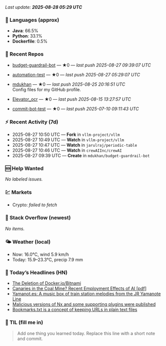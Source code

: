 

<!-- DAILY-SECTION:START -->
_Last update: **2025-08-28 05:29 UTC**_


### 🧪 Languages (approx)
- **Java**: 66.5%
- **Python**: 33.1%
- **Dockerfile**: 0.5%

### 🔧 Recent Repos
- [budget-guardrail-bot](https://github.com/mdukhan/budget-guardrail-bot) — ★0 — _last push 2025-08-27 09:39:07 UTC_  
  
- [automation-test](https://github.com/mdukhan/automation-test) — ★0 — _last push 2025-08-27 05:29:07 UTC_  
  
- [mdukhan](https://github.com/mdukhan/mdukhan) — ★0 — _last push 2025-08-25 20:16:51 UTC_  
  Config files for my GitHub profile.
- [Elevator_ocr](https://github.com/mdukhan/Elevator_ocr) — ★0 — _last push 2025-08-15 13:27:57 UTC_  
  
- [commit-bot-test](https://github.com/mdukhan/commit-bot-test) — ★0 — _last push 2025-07-10 09:11:43 UTC_  
  

### ⚡ Recent Activity (7d)
- 2025-08-27 10:50 UTC — **Fork** in `vllm-project/vllm`
- 2025-08-27 10:49 UTC — **Watch** in `vllm-project/vllm`
- 2025-08-27 10:47 UTC — **Watch** in `jarulraj/periodic-table`
- 2025-08-27 10:46 UTC — **Watch** in `crewAIInc/crewAI`
- 2025-08-27 09:39 UTC — **Create** in `mdukhan/budget-guardrail-bot`

### 🆘 Help Wanted
_No labeled issues._

### 💹 Markets
- Crypto: _failed to fetch_

### 🧩 Stack Overflow (newest)
_No items._

### 🌤️ Weather (local)
- Now: 16.0°C, wind 5.9 km/h
- Today: 15.9–23.3°C, precip 7.9 mm

### 📰 Today’s Headlines (HN)
- [The Deletion of Docker.io&#x2F;Bitnami](https://journals.plos.org/plosone/article?id=10.1371/journal.pone.0329411)
- [Canaries in the Coal Mine? Recent Employment Effects of AI [pdf]](https://community.broadcom.com/tanzu/blogs/beltran-rueda-borrego/2025/08/18/how-to-prepare-for-the-bitnami-changes-coming-soon)
- [Yamanot.es: A music box of train station melodies from the JR Yamanote Line](https://digitaleconomy.stanford.edu/wp-content/uploads/2025/08/Canaries_BrynjolfssonChandarChen.pdf)
- [Malicious versions of Nx and some supporting plugins were published](https://yamanot.es/)
- [Bookmarks.txt is a concept of keeping URLs in plain text files](https://github.com/nrwl/nx/security/advisories/GHSA-cxm3-wv7p-598c)

### 🧠 TIL (fill me in)
> Add one thing you learned today. Replace this line with a short note and commit.

<!-- DAILY-SECTION:END -->
